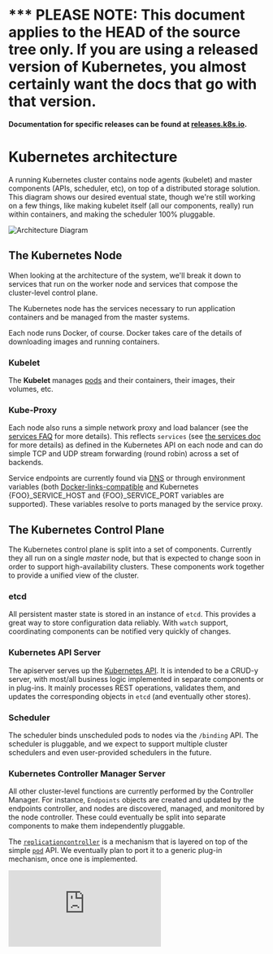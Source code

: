 <!-- BEGIN MUNGE: UNVERSIONED_WARNING -->

<!-- BEGIN STRIP_FOR_RELEASE -->

<h1>*** PLEASE NOTE: This document applies to the HEAD of the source
tree only. If you are using a released version of Kubernetes, you almost
certainly want the docs that go with that version.</h1>

<strong>Documentation for specific releases can be found at
[releases.k8s.io](http://releases.k8s.io).</strong>

<!-- END STRIP_FOR_RELEASE -->

<!-- END MUNGE: UNVERSIONED_WARNING -->
# Kubernetes architecture

A running Kubernetes cluster contains node agents (kubelet) and master components (APIs, scheduler, etc), on top of a distributed storage solution. This diagram shows our desired eventual state, though we're still working on a few things, like making kubelet itself (all our components, really) run within containers, and making the scheduler 100% pluggable.

![Architecture Diagram](../architecture.png?raw=true "Architecture overview")

## The Kubernetes Node

When looking at the architecture of the system, we'll break it down to services that run on the worker node and services that compose the cluster-level control plane.

The Kubernetes node has the services necessary to run application containers and be managed from the master systems.

Each node runs Docker, of course.  Docker takes care of the details of downloading images and running containers.

### Kubelet
The **Kubelet** manages [pods](../user-guide/pods.md) and their containers, their images, their volumes, etc.

### Kube-Proxy

Each node also runs a simple network proxy and load balancer (see the [services FAQ](https://github.com/GoogleCloudPlatform/kubernetes/wiki/Services-FAQ) for more details).  This reflects `services` (see [the services doc](../user-guide/services.md) for more details) as defined in the Kubernetes API on each node and can do simple TCP and UDP stream forwarding (round robin) across a set of backends.

Service endpoints are currently found via [DNS](../admin/dns.md) or through environment variables (both [Docker-links-compatible](https://docs.docker.com/userguide/dockerlinks/) and Kubernetes {FOO}_SERVICE_HOST and {FOO}_SERVICE_PORT variables are supported).  These variables resolve to ports managed by the service proxy.

## The Kubernetes Control Plane

The Kubernetes control plane is split into a set of components. Currently they all run on a single _master_ node, but that is expected to change soon in order to support high-availability clusters.  These components work together to provide a unified view of the cluster.

### etcd

All persistent master state is stored in an instance of `etcd`.  This provides a great way to store configuration data reliably.  With `watch` support, coordinating components can be notified very quickly of changes.

### Kubernetes API Server

The apiserver serves up the [Kubernetes API](../api.md). It is intended to be a CRUD-y server, with most/all business logic implemented in separate components or in plug-ins. It mainly processes REST operations, validates them, and updates the corresponding objects in `etcd` (and eventually other stores).

### Scheduler

The scheduler binds unscheduled pods to nodes via the `/binding` API. The scheduler is pluggable, and we expect to support multiple cluster schedulers and even user-provided schedulers in the future.

### Kubernetes Controller Manager Server

All other cluster-level functions are currently performed by the Controller Manager. For instance, `Endpoints` objects are created and updated by the endpoints controller, and nodes are discovered, managed, and monitored by the node controller. These could eventually be split into separate components to make them independently pluggable.

The [`replicationcontroller`](../user-guide/replication-controller.md) is a mechanism that is layered on top of the simple [`pod`](../user-guide/pods.md) API. We eventually plan to port it to a generic plug-in mechanism, once one is implemented.


<!-- BEGIN MUNGE: GENERATED_ANALYTICS -->
[![Analytics](https://kubernetes-site.appspot.com/UA-36037335-10/GitHub/docs/design/architecture.md?pixel)]()
<!-- END MUNGE: GENERATED_ANALYTICS -->
